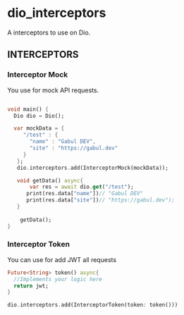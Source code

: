# dio_interceptors

A interceptors to use on Dio.

## INTERCEPTORS

### Interceptor Mock

You use for mock API requests.

```dart

void main() {
  Dio dio = Dio();

  var mockData = {
     "/test" : {
       "name" : "Gabul DEV",
       "site" : "https://gabul.dev"
     }
   };
   dio.interceptors.add(InterceptorMock(mockData));

   void getData() async{
       var res = await dio.get("/test");
      print(res.data["name"])// "Gabul DEV" 
      print(res.data["site"])// "https://gabul.dev"); 
   }
    
    getData();
}

```

### Interceptor Token

You can use for add JWT all requests

```dart
Future<String> token() async{
  //Implements your logic here
  return jwt;
}

dio.interceptors.add(InterceptorToken(token: token()))

```


